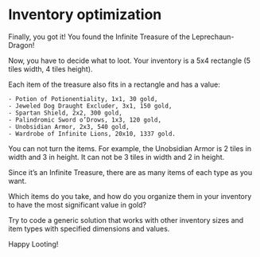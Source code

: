 # Inventory optimization

Finally, you got it! You found the Infinite Treasure of the Leprechaun-Dragon!

Now, you have to decide what to loot. Your inventory is a 5x4 rectangle (5 tiles width, 4 tiles height).

Each item of the treasure also fits in a rectangle and has a value:

    - Potion of Potionentiality, 1x1, 30 gold,
    - Jeweled Dog Draught Excluder, 3x1, 150 gold,
    - Spartan Shield, 2x2, 300 gold,
    - Palindromic Sword o’Drows, 1x3, 120 gold,
    - Unobsidian Armor, 2x3, 540 gold,
    - Wardrobe of Infinite Lions, 20x10, 1337 gold.

You can not turn the items. For example, the Unobsidian Armor is 2 tiles in width and 3 in height. It can not be 3 tiles in width and 2 in height.

Since it’s an Infinite Treasure, there are as many items of each type as you want.

Which items do you take, and how do you organize them in your inventory to have the most significant value in gold?

Try to code a generic solution that works with other inventory sizes and item types with specified dimensions and values.

Happy Looting!
